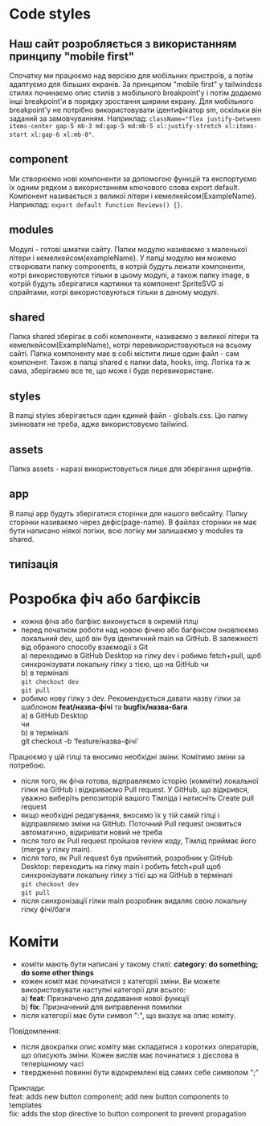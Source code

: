 # Code styles

## Наш сайт розробляється з використанням принципу "mobile first" 
Спочатку ми працюємо над версією для мобільних пристроїв, а потім адаптуємо для більших екранів.
За принципом "mobile first" у tailwindcss стилях починаємо опис стилів з мобільного breakpoint'у і потім додаємо інші breakpoint'и в порядку зростання ширини екрану. Для мобільного breakpoint'у не потрібно використовувати ідентифікатор sm, оскільки він заданий за замовчуванням. Наприклад: ``className="flex justify-between items-center gap-5 mb-3 md:gap-5 md:mb-5 xl:justify-stretch xl:items-start xl:gap-6 xl:mb-0"``.

## component
Ми створюємо нові компоненти за допомогою функцій та експортуємо їх одним рядком з використанням ключового слова export default. Компонент називається з великої літери і кемелкейсом(ExampleName). Наприклад: ``export default function Reviews() {}``.

## modules
Модулі - готові шматки сайту. Папки модулю називаємо з маленької літери і кемелкейсом(exampleName). У папці модулю ми можемо створювати папку components, в котрій будуть лежати компоненти, котрі використовуются тільки в цьому модулі, а також папку image, в котрій будуть зберігатися картинки та компонент SpriteSVG зi спрайтами, котрі використовуються тільки в даному модулі.

## shared
Папка shared зберігає в собі компоненти, називаємо з великої літери та кемелкейсом(ExampleName), котрі перевикористовуються на всьому сайті. Папка компоненту має в собі містити лише один файл - сам компонент. Також в папці shared є папки data, hooks, img. Логіка та ж сама, зберігаємо все те, що може і буде перевикористане.

## styles
В папці styles зберігається один єдиний файл - globals.css. Цю папку змінювати не треба, адже використовуємо tailwind.

## assets
Папка assets - наразі використовується лише для зберігання шрифтів.

## app
В папці app будуть зберігатися сторінки для нашого вебсайту. Папку сторінки називаємо через дефіс(page-name). В файлах сторінки не має бути написано ніякої логіки, всю логіку ми залишаємо у modules та shared.

## типiзацiя

# Розробка фіч або багфіксів
- кожна фіча або багфікс виконується в  окремій гілці  
- перед початком роботи над новою фічею або багфіксом оновлюємо локальний dev, щоб він був ідентичний main на GitHub. В залежності від обраного способу взаємодії з Git   
 a) переходимо  в GitHub Desktop на гілку dev і робимо fetch+pull, щоб синхронізувати локальну гілку з тією, що на GitHub чи   
 b) в терміналі  
``git checkout dev``    
``git pull``
- робимо нову гілку з dev. Рекомендується давати назву гілки за шаблоном **feat/назва-фічі** та **bugfix/назва-бага**  
 a) в GitHub Desktop   
чи   
 b) в терміналі  
git checkout -b ‘feature/назва-фічі’

Працюємо у цій гілці та вносимо необхідні зміни. Комітимо зміни за потребою.
- після того, як фіча готова, відправляємо історію (комміти) локальної гілки на GitHub і відкриваємо Pull request. У GitHub, що відкрився, уважно виберіть репозиторій вашого Tімліда і натисніть Create pull request
- якщо необхідні редагування, вносимо їх у тій самій гілці і відправляємо зміни на GitHub. Поточний Pull request оновиться автоматично, відкривати новий не треба
- після того як Pull request  пройшов review коду, Тімлід приймає його (merge у гілку main).  
- після того, як Pull request був прийнятий, розробник у GitHub Desktop: переходить на гілку main і робить fetch+pull щоб синхронізувати локальну гілку з тієї що на GitHub в терміналі  
``git checkout dev``    
``git pull``  
- після синхронізації гілки main розробник видаляє свою локальну гілку фічі/баги

# Коміти
- коміти мають бути написані у такому стилі: **category: do something; do some other things**
- кожен коміт має починатися з категорії зміни. Ви можете використовувати наступні категорії для всього:  
 a) **feat**: Призначено для додавання нової функції  
 b) **fix**: Призначений для виправлення помилки  
- після категорії має бути символ ":", що вказує на опис коміту.

Повiдомлення:
- після двокрапки опис коміту має складатися з коротких операторів, що описують зміни. Кожен вислів має починатися з дієслова в теперiшнюму часi
- твердження повинні бути відокремлені від самих себе символом ";"

Приклади:  
feat: adds new button component; add new button components to templates    
fix: adds the stop directive to button component to prevent propagation
‌

